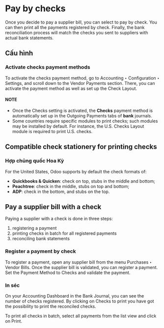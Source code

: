 # Pay by checks

Once you decide to pay a supplier bill, you can select to pay by check. You can then print all the
payments registered by check. Finally, the bank reconciliation process will match the checks you
sent to suppliers with actual bank statements.

## Cấu hình

### Activate checks payment methods

To activate the checks payment method, go to Accounting ‣ Configuration ‣
Settings, and scroll down to the Vendor Payments section. There, you can activate the
payment method as well as set up the Check Layout.

#### NOTE
- Once the Checks setting is activated, the **Checks** payment method is
  automatically set up in the Outgoing Payments tabs of **bank** journals.
- Some countries require specific modules to print checks; such modules may be installed by
  default. For instance, the U.S. Checks Layout module is required to print U.S.
  checks.

## Compatible check stationery for printing checks

### Hợp chủng quốc Hoa Kỳ

For the United States, Odoo supports by default the check formats of:

- **Quickbooks & Quicken**: check on top, stubs in the middle and bottom;
- **Peachtree**: check in the middle, stubs on top and bottom;
- **ADP**: check in the bottom, and stubs on the top.

## Pay a supplier bill with a check

Paying a supplier with a check is done in three steps:

1. registering a payment
2. printing checks in batch for all registered payments
3. reconciling bank statements

### Register a payment by check

To register a payment, open any supplier bill from the menu Purchases ‣ Vendor
Bills.
Once the supplier bill is validated, you can register a payment. Set the Payment Method
to Checks and validate the payment.

### In séc

On your Accounting Dashboard in the Bank Journal, you can see the
number of checks registered. By clicking on Checks to print you have got the possibility
to print the reconciled checks.

To print all checks in batch, select all payments from the list view and click on Print.
